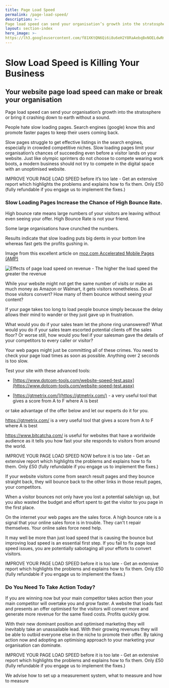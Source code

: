 ```yaml
---
title: Page Load Speed
permalink: /page-load-speed/
description: >-
Page load speed can send your organisation’s growth into the stratosphere or bring it crashing down to earth without a sound.
layout: section-index
hero_image: >-
https://lh3.googleusercontent.com/f81XKtQN6Qi6i8u6eH2Y8RaAebqBxNOELdwRmq1B7LWbT4SNnGPUXtKJDP-Ktrk7ORoUCon6zpIMThfYLz0=w1200-h500-c-rj-e30#.jpg
---
```


# Slow Load Speed is Killing Your Business

## Your website page load speed can make or break your organisation

Page load speed can send your organisation’s growth into the stratosphere or bring it crashing down to earth without a sound.

People hate slow loading pages. Search engines (google) know this and promote faster pages to keep their users coming back.

Slow pages struggle to get effective listings in the search engines, especially in crowded competitive niches. Slow loading pages limit your organisation’s chances of succeeding even before a visitor lands on your website. Just like olympic sprinters do not choose to compete wearing work boots, a modern business should not try to compete in the digital space with an unoptimised website.

 IMPROVE YOUR PAGE LOAD SPEED  before it’s too late - Get an extensive report which highlights the problems and explains how to fix them. Only £50 (fully refundable if you engage us to implement the fixes.) 

### Slow Loading Pages Increase the Chance of High Bounce Rate.

High bounce rate means large numbers of your visitors are leaving without even seeing your offer. High Bounce Rate is not your friend.

Some large organisations have crunched the numbers.

Results indicate that slow loading puts big dents in your bottom line whereas fast gets the profits gushing in.

Image from this excellent article on [moz.com Accelerated Mobile Pages (AMP)](https://moz.com/blog/amp-digital-marketing-2018)


![Effects of page load speed on revenue - The higher the load speed the greater the revenue](https://lh3.googleusercontent.com/-lBQrLLYpXWI/W5fKipIeqDI/AAAAAAAAXEw/ZoDKRXBU4Fkto1WO8KIIe95xoy1-NNy3ACL0BGAs/w530-h280-n-rp/amazonwalmartyahoo.png)

While your website might not get the same number of visits or make as much money as Amazon or Walmart, it gets visitors nonetheless. Do all those visitors convert? How many of them bounce without seeing your content?

If your page takes too long to load people bounce simply because the delay allows their mind to wander or they just gave up in frustration.

What would you do if your sales team let the phone ring unanswered? What would you do if your sales team escorted potential clients off the sales floor? Or worse still, how would you feel if your salesman gave the details of your competitors to every caller or visitor?

Your web pages might just be committing all of these crimes. You need to check your page load times as soon as possible. Anything over 2 seconds is too slow.  

Test your site with these advanced tools:

*  [https://www.dotcom-tools.com/website-speed-test.aspx](https://www.dotcom-tools.com/website-speed-test.aspx)

*  [https://gtmetrix.com/](https://gtmetrix.com/) - a very useful tool that gives a score from A to F where A is best

or take advantage of the offer below and let our experts do it for you.

https://gtmetrix.com/ is a very useful tool that gives a score from A to F where A is best

https://www.bitcatcha.com/ is useful for websites that have a worldwide audience as it tells you how fast your site responds to visitors from around the world.

IMPROVE YOUR PAGE LOAD SPEED NOW before it is too late - Get an extensive report which highlights the problems and explains how to fix them. Only £50 (fully refundable if you engage us to implement the fixes.)

If your website visitors come from search result pages and they bounce straight back, they will bounce back to the other links in those result pages, your competitors.  

When a visitor bounces not only have you lost a potential sale/sign up, but you also wasted the budget and effort spent to get the visitor to you page in the first place.  

On the internet your web pages are the sales force. A high bounce rate is a signal that your online sales force is in trouble. They can't t repair themselves. Your online sales force need help.

It may well be more than just load speed that is causing the bounce but improving load speed is an essential first step. If you fail to fix page load speed issues, you are potentially sabotaging all your efforts to convert visitors.

IMPROVE YOUR PAGE LOAD SPEED before it is too late - Get an extensive report which highlights the problems and explains how to fix them. Only £50 (fully refundable if you engage us to implement the fixes.)

### Do You Need To Take Action Today?
If you are winning now but your main competitor takes action then your main competitor will overtake you and grow faster. A website that loads fast and presents an offer optimised for the visitors will convert more and generate more revenue for the same fixed costs. Profits quickly grow. 

With their new dominant position and optimised marketing they will inevitably take an unassailable lead. With their growing revenues they will be able to outbid everyone else in the niche to promote their offer. By taking action now and adopting an optimising approach to your marketing your organisation can dominate.

IMPROVE YOUR PAGE LOAD SPEED before it is too late - Get an extensive report which highlights the problems and explains how to fix them. Only £50 (fully refundable if you engage us to implement the fixes.)

We advise how to set up a measurement system, what to measure and how to measure